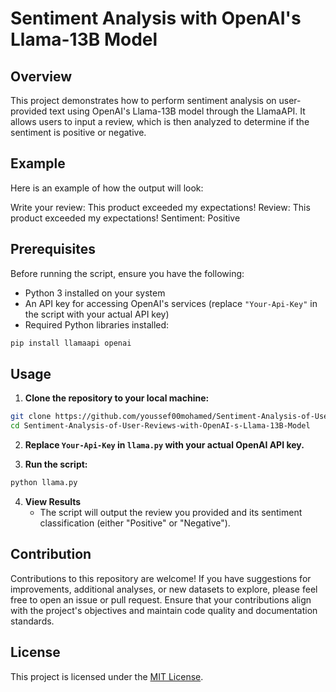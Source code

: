 # Sentiment Analysis with OpenAI's Llama-13B Model

## Overview
This project demonstrates how to perform sentiment analysis on user-provided text using OpenAI's Llama-13B model through the LlamaAPI. It allows users to input a review, which is then analyzed to determine if the sentiment is positive or negative.

## Example
Here is an example of how the output will look:

Write your review: This product exceeded my expectations!
Review: This product exceeded my expectations!
Sentiment: Positive

## Prerequisites
Before running the script, ensure you have the following:
- Python 3 installed on your system
- An API key for accessing OpenAI's services (replace `"Your-Api-Key"` in the script with your actual API key)
- Required Python libraries installed:
  
```bash
pip install llamaapi openai
```

## Usage  

1. **Clone the repository to your local machine:**
   
  ```bash
  git clone https://github.com/youssef00mohamed/Sentiment-Analysis-of-User-Reviews-with-OpenAI-s-Llama-13B-Model
  cd Sentiment-Analysis-of-User-Reviews-with-OpenAI-s-Llama-13B-Model
  ```

2. **Replace `Your-Api-Key` in `llama.py` with your actual OpenAI API key.**
   
3. **Run the script:**
   
  ```bash
  python llama.py
  ```
4. **View Results**
   - The script will output the review you provided and its sentiment classification (either "Positive" or "Negative").


## Contribution

Contributions to this repository are welcome! If you have suggestions for improvements, additional analyses, or new datasets to explore, please feel free to open an issue or pull request. Ensure that your contributions align with the project's objectives and maintain code quality and documentation standards.

## License

This project is licensed under the [MIT License](LICENSE).
